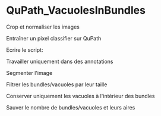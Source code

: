 # QuPath_VacuolesInBundles

Crop et normaliser les images

Entraîner un pixel classifier sur QuPath

Ecrire le script:

Travailler uniquement dans des annotations

Segmenter l'image

Filtrer les bundles/vacuoles par leur taille

Conserver uniquement les vacuoles à l'intérieur des bundles

Sauver le nombre de bundles/vacuoles et leurs aires
